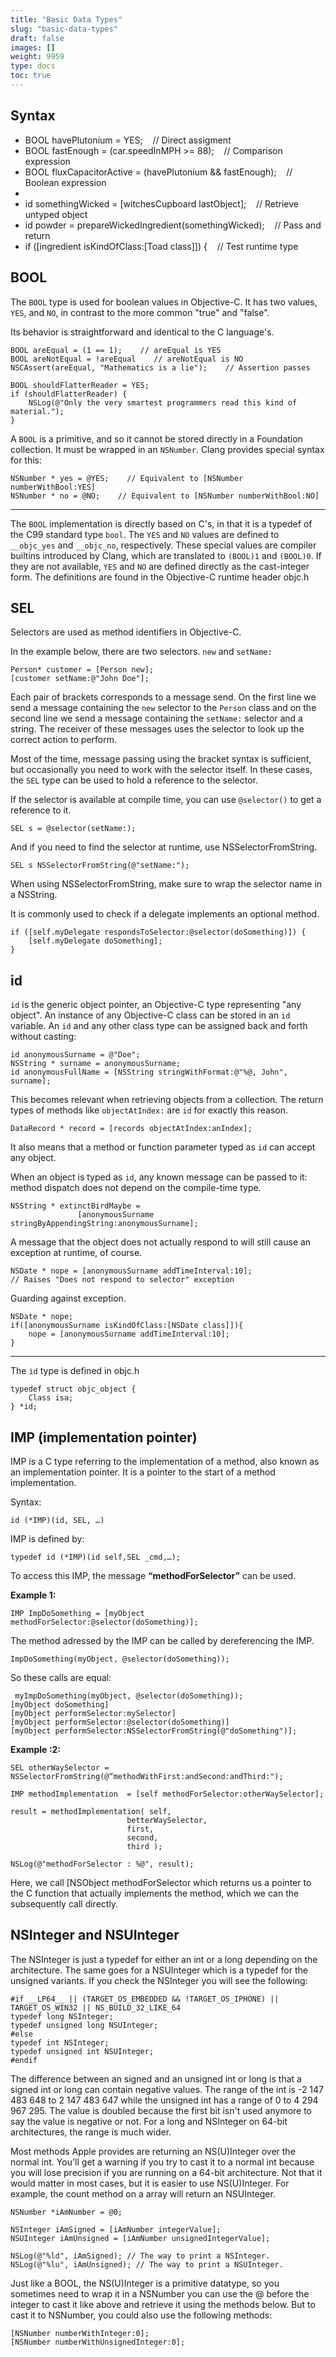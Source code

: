 ```yaml
---
title: "Basic Data Types"
slug: "basic-data-types"
draft: false
images: []
weight: 9959
type: docs
toc: true
---
```


## Syntax
- BOOL havePlutonium = YES;&nbsp;&nbsp;&nbsp;&nbsp;// Direct assigment
- BOOL fastEnough = (car.speedInMPH >= 88);&nbsp;&nbsp;&nbsp;&nbsp;// Comparison expression
- BOOL fluxCapacitorActive = (havePlutonium && fastEnough);&nbsp;&nbsp;&nbsp;&nbsp;// Boolean expression
- &nbsp;
- id somethingWicked = [witchesCupboard lastObject];&nbsp;&nbsp;&nbsp;&nbsp;// Retrieve untyped object
- id powder = prepareWickedIngredient(somethingWicked);&nbsp;&nbsp;&nbsp;&nbsp;// Pass and return
- if ([ingredient isKindOfClass:[Toad class]]) {&nbsp;&nbsp;&nbsp;&nbsp;// Test runtime type

## BOOL
The `BOOL` type is used for boolean values in Objective-C. It has two values, `YES`, and `NO`, in contrast to the more common "true" and "false".

Its behavior is straightforward and identical to the C language's.

    BOOL areEqual = (1 == 1);    // areEqual is YES
    BOOL areNotEqual = !areEqual    // areNotEqual is NO
    NSCAssert(areEqual, "Mathematics is a lie");    // Assertion passes
    
    BOOL shouldFlatterReader = YES;
    if (shouldFlatterReader) {
        NSLog(@"Only the very smartest programmers read this kind of material.");
    }
    
A `BOOL` is a primitive, and so it cannot be stored directly in a Foundation collection. It must be wrapped in an `NSNumber`. Clang provides special syntax for this:

    NSNumber * yes = @YES;    // Equivalent to [NSNumber numberWithBool:YES]
    NSNumber * no = @NO;    // Equivalent to [NSNumber numberWithBool:NO]
    
---

The `BOOL` implementation is directly based on C's, in that it is a typedef of the C99 standard type `bool`. The `YES` and `NO` values are defined to `__objc_yes` and `__objc_no`, respectively. These special values are compiler builtins introduced by Clang, which are translated to `(BOOL)1` and `(BOOL)0`. If they are not available, `YES` and `NO` are defined directly as the cast-integer form. The definitions are found in the Objective-C runtime header objc.h

## SEL
Selectors are used as method identifiers in Objective-C. 

In the example below, there are two selectors. `new` and `setName:`

    Person* customer = [Person new];
    [customer setName:@"John Doe"];

Each pair of brackets corresponds to a message send. On the first line we send a message containing the `new` selector to the `Person` class and on the second line we send a message containing the `setName:` selector and a string. The receiver of these messages uses the selector to look up the correct action to perform.

Most of the time, message passing using the bracket syntax is sufficient, but occasionally you need to work with the selector itself. In these cases, the `SEL` type can be used to hold a reference to the selector.

If the selector is available at compile time, you can use `@selector()` to get a reference to it.

    SEL s = @selector(setName:);

And if you need to find the selector at runtime, use NSSelectorFromString.

    SEL s NSSelectorFromString(@"setName:");

When using NSSelectorFromString, make sure to wrap the selector name in a NSString.

It is commonly used to check if a delegate implements an optional method.

    if ([self.myDelegate respondsToSelector:@selector(doSomething)]) {
        [self.myDelegate doSomething];
    }


## id
`id` is the generic object pointer, an Objective-C type representing "any object". An instance of any Objective-C class can be stored in an `id` variable. An `id` and any other class type can be assigned back and forth without casting:

    id anonymousSurname = @"Doe";
    NSString * surname = anonymousSurname;
    id anonymousFullName = [NSString stringWithFormat:@"%@, John", surname];

This becomes relevant when retrieving objects from a collection. The return types of methods like `objectAtIndex:` are `id` for exactly this reason.

    DataRecord * record = [records objectAtIndex:anIndex];  
    
It also means that a method or function parameter typed as `id` can accept any object.
  
When an object is typed as `id`, any known message can be passed to it: method dispatch does not depend on the compile-time type.

    NSString * extinctBirdMaybe = 
                   [anonymousSurname stringByAppendingString:anonymousSurname];
    
A message that the object does not actually respond to will still cause an exception at runtime, of course.

    NSDate * nope = [anonymousSurname addTimeInterval:10];
    // Raises "Does not respond to selector" exception

Guarding against exception.

    NSDate * nope;
    if([anonymousSurname isKindOfClass:[NSDate class]]){
        nope = [anonymousSurname addTimeInterval:10];
    }


---

The `id` type is defined in objc.h

    typedef struct objc_object {
        Class isa;
    } *id;

## IMP (implementation pointer)

IMP is a C type referring to the implementation of a method, also known as an implementation pointer. It is a pointer to the start of a method implementation.

Syntax:
 
    id (*IMP)(id, SEL, …)


IMP is defined by:

    typedef id (*IMP)(id self,SEL _cmd,…);

To access this IMP, the message **“methodForSelector”** can be used.


**Example 1:**  

    IMP ImpDoSomething = [myObject methodForSelector:@selector(doSomething)];

The method adressed by the IMP can be called by dereferencing the IMP.

    ImpDoSomething(myObject, @selector(doSomething));

So these calls are equal:

     myImpDoSomething(myObject, @selector(doSomething));
    [myObject doSomething]
    [myObject performSelector:mySelector]
    [myObject performSelector:@selector(doSomething)]
    [myObject performSelector:NSSelectorFromString(@"doSomething")];

**Example :2:**

    SEL otherWaySelector = NSSelectorFromString(@“methodWithFirst:andSecond:andThird:");

    IMP methodImplementation  = [self methodForSelector:otherWaySelector];

    result = methodImplementation( self,
                              betterWaySelector,
                              first,
                              second,
                              third );

    NSLog(@"methodForSelector : %@", result);


Here, we call [NSObject methodForSelector which returns us a pointer to the C function that actually implements the method, which we can the subsequently call directly.


## NSInteger and NSUInteger
The NSInteger is just a typedef for either an int or a long depending on the architecture. The same goes for a NSUInteger which is a typedef for the unsigned variants. If you check the NSInteger you will see the following:

    #if __LP64__ || (TARGET_OS_EMBEDDED && !TARGET_OS_IPHONE) || TARGET_OS_WIN32 || NS_BUILD_32_LIKE_64
    typedef long NSInteger;
    typedef unsigned long NSUInteger;
    #else
    typedef int NSInteger;
    typedef unsigned int NSUInteger;
    #endif

The difference between an signed and an unsigned int or long is that a signed int or long can contain negative values. The range of the int is -2 147 483 648 to 2 147 483 647 while the unsigned int has a range of 0 to 4 294 967 295. The value is doubled because the first bit isn't used anymore to say the value is negative or not. For a long and NSInteger on 64-bit architectures, the range is much wider. 

Most methods Apple provides are returning an NS(U)Integer over the normal int. You'll get a warning if you try to cast it to a normal int because you will lose precision if you are running on a 64-bit architecture. Not that it would matter in most cases, but it is easier to use NS(U)Integer. For example, the count method on a array will return an NSUInteger.

    NSNumber *iAmNumber = @0;
    
    NSInteger iAmSigned = [iAmNumber integerValue];
    NSUInteger iAmUnsigned = [iAmNumber unsignedIntegerValue];
    
    NSLog(@"%ld", iAmSigned); // The way to print a NSInteger.
    NSLog(@"%lu", iAmUnsigned); // The way to print a NSUInteger.

Just like a BOOL, the NS(U)Integer is a primitive datatype, so you sometimes need to wrap it in a NSNumber you can use the @ before the integer to cast it like above and retrieve it using the methods below. But to cast it to NSNumber, you could also use the following methods:

    [NSNumber numberWithInteger:0];
    [NSNumber numberWithUnsignedInteger:0];

